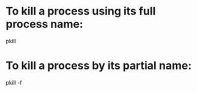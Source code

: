 To kill a process using its full process name:
==============================================

pkill

To kill a process by its partial name:
======================================

pkill -f
